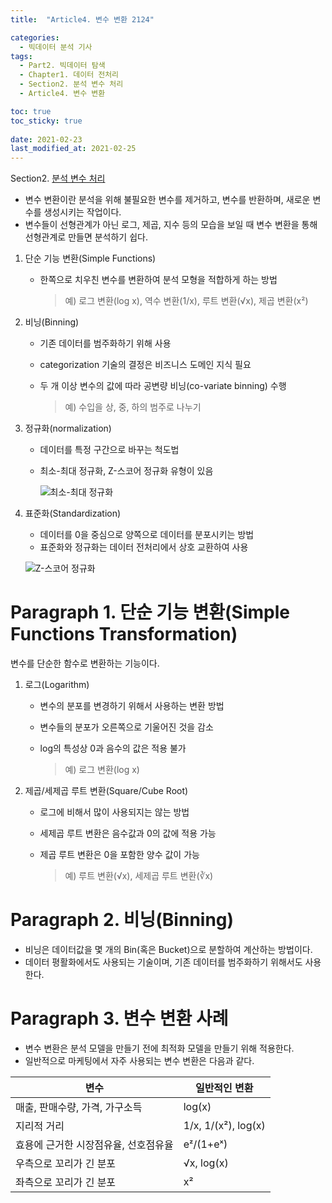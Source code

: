 ```yaml
---
title:  "Article4. 변수 변환 2124"

categories:
  - 빅데이터 분석 기사
tags: 
  - Part2. 빅데이터 탐색
  - Chapter1. 데이터 전처리
  - Section2. 분석 변수 처리
  - Article4. 변수 변환

toc: true
toc_sticky: true
 
date: 2021-02-23
last_modified_at: 2021-02-25
---
```


Section2. [분석 변수 처리]()

- 변수 변환이란 분석을 위해 불필요한 변수를 제거하고, 변수를 반환하며, 새로운 변수를 생성시키는 작업이다.
- 변수들이 선형관계가 아닌 로그, 제곱, 지수 등의 모습을 보일 때 변수 변환을 통해 선형관계로 만들면 분석하기 쉽다.

1. 단순 기능 변환(Simple Functions)

   - 한쪽으로 치우친 변수를 변환하여 분석 모형을 적합하게 하는 방법

     > 예) 로그 변환(log x), 역수 변환(1/x), 루트 변환(√x), 제곱 변환(x²)

2. 비닝(Binning)

   - 기존 데이터를 범주화하기 위해 사용

   - categorization 기술의 결정은 비즈니스 도메인 지식 필요

   - 두 개 이상 변수의 값에 따라 공변량 비닝(co-variate binning) 수행

     > 예) 수입을 상, 중, 하의 범주로 나누기

3. 정규화(normalization)

   - 데이터를 특정 구간으로 바꾸는 척도법

   - 최소-최대 정규화, Z-스코어 정규화 유형이 있음

     ![최소-최대 정규화](https://mblogthumb-phinf.pstatic.net/MjAxODA3MzFfMjgx/MDAxNTMzMDIxNzg5MTkz.odx32KoGhDrjwJHgjb_NslL1Nlmsp4veLz6OULb2q00g.5Ynl7GOds1YAgBgJ_TSiuWjHZfrNWPq3hsHtwCjvNP0g.PNG.angryking/image_4532734831533021765958.png?type=w800)

4. 표준화(Standardization)

   - 데이터를 0을 중심으로 양쪽으로 데이터를 분포시키는 방법
   - 표준화와 정규화는 데이터 전처리에서 상호 교환하여 사용

   ![Z-스코어 정규화](https://blog.kakaocdn.net/dn/b6UnBF/btqDCYLOhAH/0sLyvmxkj1IC03Mkt8kWgK/img.png)

# Paragraph 1. 단순 기능 변환(Simple Functions Transformation)

변수를 단순한 함수로 변환하는 기능이다.

1. 로그(Logarithm)

   - 변수의 분포를 변경하기 위해서 사용하는 변환 방법

   - 변수들의 분포가 오른쪽으로 기울어진 것을 감소

   - log의 특성상 0과 음수의 값은 적용 불가

     > 예) 로그 변환(log x)

2. 제곱/세제곱 루트 변환(Square/Cube Root)

   - 로그에 비해서 많이 사용되지는 않는 방법

   - 세제곱 루트 변환은 음수값과 0의 값에 적용 가능

   - 제곱 루트 변환은 0을 포함한 양수 값이 가능

     >  예) 루트 변환(√x), 세제곱 루트 변환(∛x)

# Paragraph 2. 비닝(Binning)

- 비닝은 데이터값을 몇 개의 Bin(혹은 Bucket)으로 분할하여 계산하는 방법이다.
- 데이터 평활화에서도 사용되는 기술이며, 기존 데이터를 범주화하기 위해서도 사용한다.

# Paragraph 3. 변수 변환 사례

- 변수 변환은 분석 모델을 만들기 전에 최적화 모델을 만들기 위해 적용한다.
- 일반적으로 마케팅에서 자주 사용되는 변수 변환은 다음과 같다.

| 변수                                 | 일반적인 변환       |
| ------------------------------------ | ------------------- |
| 매출, 판매수량, 가격, 가구소득       | log(x)              |
| 지리적 거리                          | 1/x, 1/(x²), log(x) |
| 효용에 근거한 시장점유율, 선호점유율 | eᶻ/(1+eˣ)           |
| 우측으로 꼬리가 긴 분포              | √x, log(x)          |
| 좌측으로 꼬리가 긴 분포              | x²                  |

